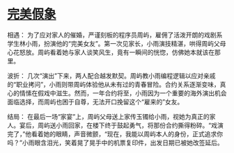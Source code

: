 # [完美假象](https://hoo.be/91wang)

相遇： 为了应对家人的催婚，严谨刻板的程序员周屿，雇佣了活泼开朗的戏剧系学生林小雨，扮演他的“完美女友”。第一次见家长，小雨演技精湛，哄得周屿父母心花怒放。周屿看着她与家人谈笑风生，竟有一瞬间的恍惚，仿佛她本就该在那里。

波折： 几次“演出”下来，两人配合越发默契。周屿教小雨编程逻辑以应对亲戚的“职业拷问”，小雨则带周屿体验他从未有过的青春冒险。合约关系逐渐变味，真心的情愫在假戏中滋生。然而，一年合约将至，小雨因为一个重要的海外演出机会面临选择，而周屿也困于自尊，无法开口挽留这个“雇来的”女友。

结局： 在最后一场“家宴”上，周屿父母送上家传玉镯给小雨，视她为真正的家人。宴后，周屿送小雨回家，在楼下终于鼓起勇气，将那份合约撕得粉碎。“戏演完了，”他看着她的眼睛，声音微颤，“现在，我能以周屿本人的身份，正式追求你吗？”小雨眼含泪光，笑着晃了晃手中的机票复印件，出发日期已被她改签延后。
